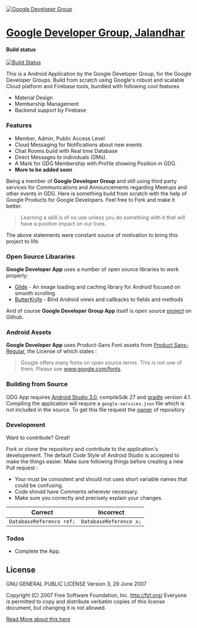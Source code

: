 [![Google Developer Group](https://developers.google.com/_static/79b4008122/images/redesign-14/lockup-color.png)](https://developers.google.com/groups/)

# [Google Developer Group, Jalandhar](http://www.gdgjalandhar.com/)

#### Build status

[![Build Status](https://travis-ci.org/coder3101/gdgApp.svg?branch=master)](https://travis-ci.org/coder3101/gdgApp)


This is a Android Application by the Google Developer Group, for the Google Developer Groups. Build from scratch using Google's robust and scalable Cloud platform and Firebase tools, bundled with following cool features

  - Material Design
  - Membership Management
  - Backend support by Firebase 

### Features

  - Member, Admin, Public Access Level
  - Cloud Messaging for Notifications about new events
  - Chat Rooms build with Real time Database
  - Direct Messages to individuals (DMs).
  - A Mark for GDG Membership with Profile showing Position in GDG.
  - **More to be added soon**

Being a member of  **Google Developer Group** and still using third party services for Communications and Announcements regarding Meetups and other events in GDG. Here is something build from scratch with the help of Google Products for Google Developers. Feel free to Fork and make it better.

> Learning a skill is of no use unless you do something with it that will have a positive impact on our lives.

The above statements were constant source of motivation to bring this project to life.

### Open Source Libararies

**Google Developer App** uses a number of open source libraries to work properly:

* [Glide](https://github.com/bumptech/glide) - An image loading and caching library for Android focused on smooth scrolling
* [ButterKnife](https://github.com/JakeWharton/butterknife) - Bind Android views and callbacks to fields and methods

And of course **Google Developer Group App** itself is open source [project](www.github.com/coder3101/gdgApp) on Github.


### Android Assets 
**Google Developer App** uses Product-Sans Font assets from [Product Sans-Regular](https://github.com/leotm/ProductSans-Regular), the License of which states :
> Google offers many fonts on open source terms. This is not one of them. Please see www.google.com/fonts.
### Building from Source

GDG App requires [Android Studio 3.0](https://developer.android.com/studio/index.html), compileSdk 27 and [gradle](https://gradle.org/) version 4.1. Compiling the application will require a `google-services.json` file which is not included in the source. To get this file request the [owner](mailto:ashar786khan@gmail.com) of repository  

### Development

Want to contribute? Great!

Fork or clone the repository and contribute to the application's developement.
The default Code Style of Android Studio is accepted to make the things easier.
Make sure following things before creating a new Pull request :
- Your must be consistent and should not uses short variable names that could be confusing.
- Code should have Comments wherever necessary.
- Make sure you correctly and precisely explain your changes.
 
 | Correct | Incorrect |
 |---------|-----------|
 | ```DatabaseReference ref;``` | ```DatabaseReference x;``` |

### Todos
 - Complete the App.

License
----

GNU GENERAL PUBLIC LICENSE
                       Version 3, 29 June 2007

 Copyright (C) 2007 Free Software Foundation, Inc. <http://fsf.org/>
 Everyone is permitted to copy and distribute verbatim copies
 of this license document, but changing it is not allowed.

[Read More about this here ](https://github.com/coder3101/gdgApp/blob/master/LICENSE)
